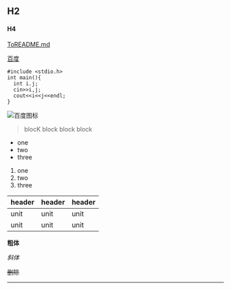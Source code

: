 ## H2

#### H4

[ToREADME.md](README.md)

[百度](http://baidu.com)



```
#include <stdio.h>
int main(){
  int i.j;
  cin>>i,j;
  cout<<i<<j<<endl;
}
````

![百度图标](https://www.baidu.com/img/PCtm_d9c8750bed0b3c7d089fa7d55720d6cf.png "百度")

> blocK
> block
> block
> block
 
 - one
 - two
 - three
 
 1. one
 2. two
 3. three
 
 | header | header | header |
 | ---- | ---- | ---- |
 | unit | unit | unit |
 | unit | unit | unit |

**粗体**

_斜体_

~~删除~~

---------------------------------------------------------------------
